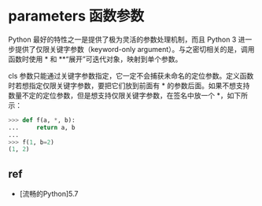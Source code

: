 
# parameters 函数参数



Python 最好的特性之一是提供了极为灵活的参数处理机制，而且 Python 3 进一步提供了仅限关键字参数（keyword-only argument）。与之密切相关的是，调用函数时使用 * 和 **“展开”可迭代对象，映射到单个参数。


cls 参数只能通过关键字参数指定，它一定不会捕获未命名的定位参数。定义函数时若想指定仅限关键字参数，要把它们放到前面有 * 的参数后面。如果不想支持数量不定的定位参数，但是想支持仅限关键字参数，在签名中放一个 *，如下所示：
```py
>>> def f(a, *, b):
...     return a, b
...
>>> f(1, b=2)
(1, 2)
```





## ref
* [流畅的Python]5.7

